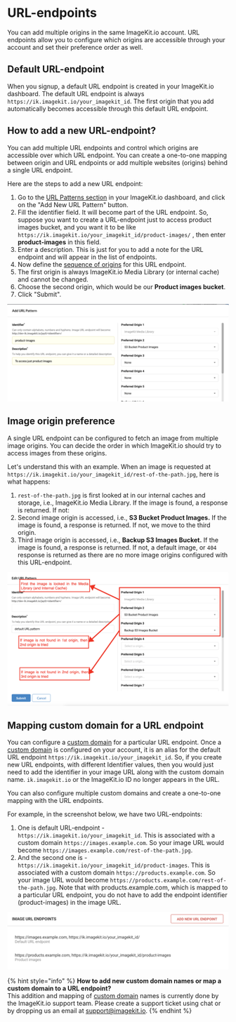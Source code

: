 # URL-endpoints

You can add multiple origins in the same ImageKit.io account. URL endpoints allow you to configure which origins are accessible through your account and set their preference order as well.

## Default URL-endpoint

When you signup, a default URL endpoint is created in your ImageKit.io dashboard. The default URL endpoint is always `https://ik.imagekit.io/your_imagekit_id`. The first origin that you add automatically becomes accessible through this default URL endpoint.

## How to add a new URL-endpoint?

You can add multiple URL endpoints and control which origins are accessible over which URL endpoint. You can create a one-to-one mapping between origin and URL endpoints or add multiple websites \(origins\) behind a single URL endpoint.

Here are the steps to add a new URL endpoint:

1. Go to the [URL Patterns section](https://imagekit.io/dashboard#url-patterns) in your ImageKit.io dashboard, and click on the "Add New URL Pattern" button.
2. Fill the identifier field. It will become part of the URL endpoint. So, suppose you want to create a URL-endpoint just to access product images bucket, and you want it to be like `https://ik.imagekit.io/your_imagekit_id/product-images/`  , then enter **product-images** in this field.
3. Enter a description. This is just for you to add a note for the URL endpoint and will appear in the list of endpoints.
4. Now define the [sequence of origins](url-endpoints.md#image-origin-preference) for this URL endpoint.
5. The first origin is always ImageKit.io Media Library \(or internal cache\) and cannot be changed.
6. Choose the second origin, which would be our **Product images bucket**.
7. Click "Submit".

![Add a URL pattern exclusive for one category \(eg. product images\)](../.gitbook/assets/image%20%287%29.png)

## Image origin preference

A single URL endpoint can be configured to fetch an image from multiple image origins. You can decide the order in which ImageKit.io should try to access images from these origins.

Let's understand this with an example. When an image is requested at `https://ik.imagekit.io/your_imagekit_id/rest-of-the-path.jpg`, here is what happens:

1. `rest-of-the-path.jpg` is first looked at in our internal caches and storage, i.e., ImageKit.io Media Library. If the image is found, a response is returned. If not:
2. Second image origin is accessed, i.e., **S3 Bucket Product Images.** If the image is found, a response is returned. If not, we move to the third origin.
3. Third image origin is accessed, i.e., **Backup S3 Images Bucket.** If the image is found, a response is returned. If not, a default image, or `404` response is returned as there are no more image origins configured with this URL-endpoint.

![Image Origin Preference](../.gitbook/assets/image%20%288%29.png)

## Mapping custom domain for a URL endpoint

You can configure a [custom domain](../testing-and-infrastructure-setup/using-custom-domain-name.md) for a particular URL endpoint. Once a [custom domain](../testing-and-infrastructure-setup/using-custom-domain-name.md) is configured on your account, it is an alias for the default URL endpoint `https://ik.imagekit.io/your_imagekit_id`. So, if you create new URL endpoints, with different Identifier values, then you would just need to add the identifier in your image URL along with the custom domain name. `ik.imagekit.io` or the ImageKit.io ID no longer appears in the URL.

You can also configure multiple custom domains and create a one-to-one mapping with the URL endpoints.

For example, in the screenshot below, we have two URL-endpoints:

1. One is default URL-endpoint - `https://ik.imagekit.io/your_imagekit_id`. This is associated with a custom domain `https://images.example.com`. So your image URL would become `https://images.example.com/rest-of-the-path.jpg`.
2. And the second one is  - `https://ik.imagekit.io/your_imagekit_id/product-images`. This is associated with a custom domain `https://products.example.com`. So your image URL would become `https://products.example.com/rest-of-the-path.jpg`. Note that with products.example.com, which is mapped to a particular URL endpoint, you do not have to add the endpoint identifier \(product-images\) in the image URL.

![Custom domain mapping with URL-endpoints](../.gitbook/assets/kmnj8dvxjtf8azd6tq7p.png)

{% hint style="info" %}
**How to add new custom domain names or map a custom domain to a URL endpoint?**  
This addition and mapping of [custom domain](../testing-and-infrastructure-setup/using-custom-domain-name.md) names is currently done by the ImageKit.io support team. Please create a support ticket using chat or by dropping us an email at support@imagekit.io.
{% endhint %}

